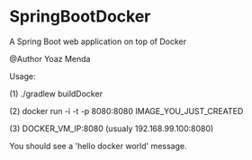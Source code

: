 # SpringBootDocker
A Spring Boot web application on top of Docker

@Author
Yoaz Menda

Usage:

(1) ./gradlew buildDocker

(2) docker run -i -t -p 8080:8080 IMAGE_YOU_JUST_CREATED

(3) DOCKER_VM_IP:8080 (usualy 192.168.99.100:8080)

You should see a 'hello docker world' message.
